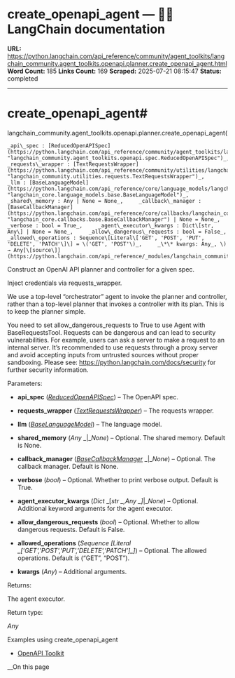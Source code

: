 # create_openapi_agent — 🦜🔗 LangChain  documentation

**URL:** https://python.langchain.com/api_reference/community/agent_toolkits/langchain_community.agent_toolkits.openapi.planner.create_openapi_agent.html
**Word Count:** 185
**Links Count:** 169
**Scraped:** 2025-07-21 08:15:47
**Status:** completed

---

# create\_openapi\_agent\#

langchain\_community.agent\_toolkits.openapi.planner.create\_openapi\_agent\(

    _api\_spec : [ReducedOpenAPISpec](https://python.langchain.com/api_reference/community/agent_toolkits/langchain_community.agent_toolkits.openapi.spec.ReducedOpenAPISpec.html#langchain_community.agent_toolkits.openapi.spec.ReducedOpenAPISpec "langchain_community.agent_toolkits.openapi.spec.ReducedOpenAPISpec")_,     _requests\_wrapper : [TextRequestsWrapper](https://python.langchain.com/api_reference/community/utilities/langchain_community.utilities.requests.TextRequestsWrapper.html#langchain_community.utilities.requests.TextRequestsWrapper "langchain_community.utilities.requests.TextRequestsWrapper")_,     _llm : [BaseLanguageModel](https://python.langchain.com/api_reference/core/language_models/langchain_core.language_models.base.BaseLanguageModel.html#langchain_core.language_models.base.BaseLanguageModel "langchain_core.language_models.base.BaseLanguageModel")_,     _shared\_memory : Any | None = None_,     _callback\_manager : [BaseCallbackManager](https://python.langchain.com/api_reference/core/callbacks/langchain_core.callbacks.base.BaseCallbackManager.html#langchain_core.callbacks.base.BaseCallbackManager "langchain_core.callbacks.base.BaseCallbackManager") | None = None_,     _verbose : bool = True_,     _agent\_executor\_kwargs : Dict\[str, Any\] | None = None_,     _allow\_dangerous\_requests : bool = False_,     _allowed\_operations : Sequence\[Literal\['GET', 'POST', 'PUT', 'DELETE', 'PATCH'\]\] = \('GET', 'POST'\)_,     _\*\* kwargs: Any_, \) → Any[\[source\]](https://python.langchain.com/api_reference/_modules/langchain_community/agent_toolkits/openapi/planner.html#create_openapi_agent)\#     

Construct an OpenAI API planner and controller for a given spec.

Inject credentials via requests\_wrapper.

We use a top-level “orchestrator” agent to invoke the planner and controller, rather than a top-level planner that invokes a controller with its plan. This is to keep the planner simple.

You need to set allow\_dangerous\_requests to True to use Agent with BaseRequestsTool. Requests can be dangerous and can lead to security vulnerabilities. For example, users can ask a server to make a request to an internal server. It’s recommended to use requests through a proxy server and avoid accepting inputs from untrusted sources without proper sandboxing. Please see: <https://python.langchain.com/docs/security> for further security information.

Parameters:     

  * **api\_spec** \([_ReducedOpenAPISpec_](https://python.langchain.com/api_reference/community/agent_toolkits/langchain_community.agent_toolkits.openapi.spec.ReducedOpenAPISpec.html#langchain_community.agent_toolkits.openapi.spec.ReducedOpenAPISpec "langchain_community.agent_toolkits.openapi.spec.ReducedOpenAPISpec")\) – The OpenAPI spec.

  * **requests\_wrapper** \([_TextRequestsWrapper_](https://python.langchain.com/api_reference/community/utilities/langchain_community.utilities.requests.TextRequestsWrapper.html#langchain_community.utilities.requests.TextRequestsWrapper "langchain_community.utilities.requests.TextRequestsWrapper")\) – The requests wrapper.

  * **llm** \([_BaseLanguageModel_](https://python.langchain.com/api_reference/core/language_models/langchain_core.language_models.base.BaseLanguageModel.html#langchain_core.language_models.base.BaseLanguageModel "langchain_core.language_models.base.BaseLanguageModel")\) – The language model.

  * **shared\_memory** \(_Any_ _|__None_\) – Optional. The shared memory. Default is None.

  * **callback\_manager** \([_BaseCallbackManager_](https://python.langchain.com/api_reference/core/callbacks/langchain_core.callbacks.base.BaseCallbackManager.html#langchain_core.callbacks.base.BaseCallbackManager "langchain_core.callbacks.base.BaseCallbackManager") _|__None_\) – Optional. The callback manager. Default is None.

  * **verbose** \(_bool_\) – Optional. Whether to print verbose output. Default is True.

  * **agent\_executor\_kwargs** \(_Dict_ _\[__str_ _,__Any_ _\]__|__None_\) – Optional. Additional keyword arguments for the agent executor.

  * **allow\_dangerous\_requests** \(_bool_\) – Optional. Whether to allow dangerous requests. Default is False.

  * **allowed\_operations** \(_Sequence_ _\[__Literal_ _\[__'GET'__,__'POST'__,__'PUT'__,__'DELETE'__,__'PATCH'__\]__\]_\) – Optional. The allowed operations. Default is \(“GET”, “POST”\).

  * **kwargs** \(_Any_\) – Additional arguments.

Returns:     

The agent executor.

Return type:     

_Any_

Examples using create\_openapi\_agent

  * [OpenAPI Toolkit](https://python.langchain.com/docs/integrations/tools/openapi/)

__On this page